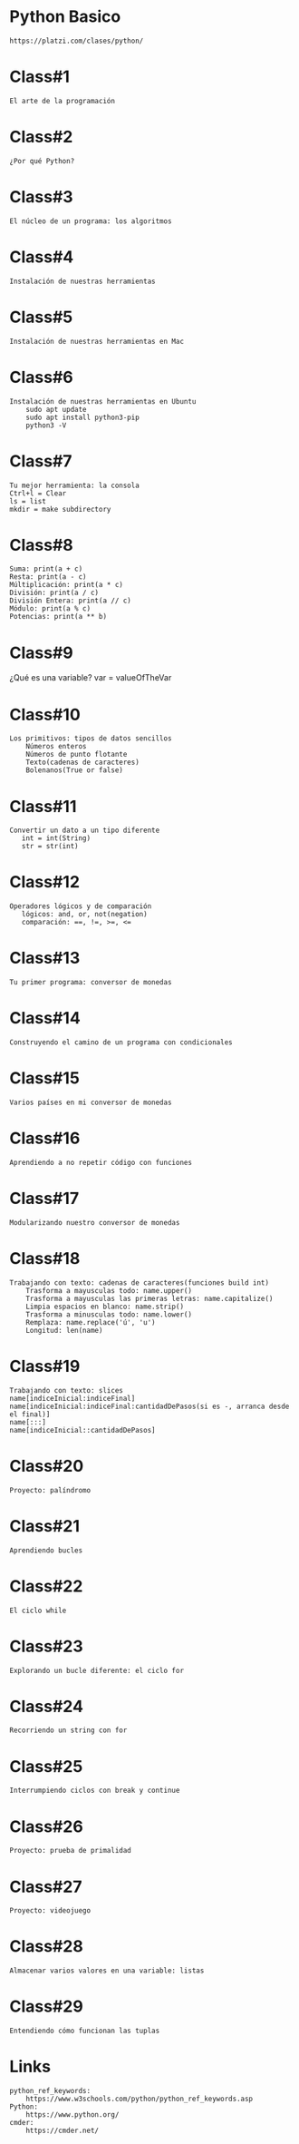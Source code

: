 # Python Basico
    https://platzi.com/clases/python/
# Class#1
    El arte de la programación
# Class#2
    ¿Por qué Python?
# Class#3
    El núcleo de un programa: los algoritmos
# Class#4
    Instalación de nuestras herramientas
# Class#5
    Instalación de nuestras herramientas en Mac
# Class#6
    Instalación de nuestras herramientas en Ubuntu
        sudo apt update
        sudo apt install python3-pip
        python3 -V
# Class#7
    Tu mejor herramienta: la consola
    Ctrl+l = Clear
    ls = list
    mkdir = make subdirectory
# Class#8
    Suma: print(a + c)
    Resta: print(a - c)
    Múltiplicación: print(a * c)
    División: print(a / c)
    División Entera: print(a // c)
    Módulo: print(a % c)
    Potencias: print(a ** b)
# Class#9
   ¿Qué es una variable? 
    var = valueOfTheVar
# Class#10
    Los primitivos: tipos de datos sencillos
        Números enteros
        Números de punto flotante
        Texto(cadenas de caracteres)
        Bolenanos(True or false)
# Class#11
    Convertir un dato a un tipo diferente
       int = int(String)
       str = str(int)
# Class#12
    Operadores lógicos y de comparación
       lógicos: and, or, not(negation)
       comparación: ==, !=, >=, <=
# Class#13
    Tu primer programa: conversor de monedas
# Class#14
    Construyendo el camino de un programa con condicionales
# Class#15
    Varios países en mi conversor de monedas
# Class#16
    Aprendiendo a no repetir código con funciones
# Class#17
    Modularizando nuestro conversor de monedas
# Class#18
    Trabajando con texto: cadenas de caracteres(funciones build int)
        Trasforma a mayusculas todo: name.upper()
        Trasforma a mayusculas las primeras letras: name.capitalize()
        Limpia espacios en blanco: name.strip()
        Trasforma a minusculas todo: name.lower()
        Remplaza: name.replace('ú', 'u')
        Longitud: len(name)
# Class#19
    Trabajando con texto: slices
    name[indiceInicial:indiceFinal]
    name[indiceInicial:indiceFinal:cantidadDePasos(si es -, arranca desde el final)]
    name[:::]
    name[indiceInicial::cantidadDePasos]
# Class#20
    Proyecto: palíndromo
# Class#21    
    Aprendiendo bucles
# Class#22
    El ciclo while
# Class#23
    Explorando un bucle diferente: el ciclo for
# Class#24 
    Recorriendo un string con for
# Class#25
    Interrumpiendo ciclos con break y continue
# Class#26
    Proyecto: prueba de primalidad
# Class#27
    Proyecto: videojuego
# Class#28
    Almacenar varios valores en una variable: listas
# Class#29
    Entendiendo cómo funcionan las tuplas
# Links
    python_ref_keywords:
        https://www.w3schools.com/python/python_ref_keywords.asp
    Python:
        https://www.python.org/
    cmder:
        https://cmder.net/